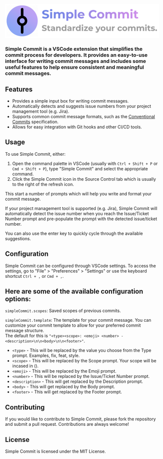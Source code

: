 <img src="assets/SimpleCommitBanner.png" alt="simple commit">

### Simple Commit is a VSCode extension that simplifies the commit process for developers. It provides an easy-to-use interface for writing commit messages and includes some useful features to help ensure consistent and meaningful commit messages.

## Features

- Provides a simple input box for writing commit messages.
- Automatically detects and suggests issue numbers from your project management tool (e.g. Jira).
- Supports common commit message formats, such as the [Conventional Commits](https://www.conventionalcommits.org/en/v1.0.0/) specification.
- Allows for easy integration with Git hooks and other CI/CD tools.

## Usage

To use Simple Commit, either: 
1. Open the command palette in VSCode (usually with `Ctrl + Shift + P` or `Cmd + Shift + P`), type "Simple Commit" and select the appropriate command. 
2. Click the Simple Commit icon in the Source Control tab which is usually to the right of the refresh icon.

This start a number of prompts which will help you write and format your commit message.

If your project management tool is supported (e.g. Jira), Simple Commit will automatically detect the issue number when you reach the Issue/Ticket Number prompt and pre-populate the prompt with the detected issue/ticket number.

You can also use the enter key to quickly cycle through the available suggestions.

## Configuration

Simple Commit can be configured through VSCode settings. To access the settings, go to "File" > "Preferences" > "Settings" or use the keyboard shortcut `Ctrl + ,` or `Cmd + ,`.

## Here are some of the available configuration options:

`simpleCommit.scopes`: Saved scopes of previous commits.

`simpleCommit.template`: The template for your commit message. You can customize your commit template to allow for your preferred commit message structure.
<br>
The default for this is `"<type><scope>: <emoji> <number> - <description>\n\n<body>\n\n<footer>"`.
- `<type>` - This will be replaced by the value you choose from the Type prompt. Examples, fix, feat, style.
- `<scope>` - This will be replaced by the Scope prompt. Your scope will be incased in ().
- `<emoji>` - This will be replaced by the Emoji prompt.
- `<number>` - This will be replaced by the Issue/Ticket Number prompt.
- `<description>` - This will get replaced by the Description prompt.
- `<body>` - This will get replaced by the Body prompt.
- `<footer>` - This will get replaced by the Footer prompt.

## Contributing

If you would like to contribute to Simple Commit, please fork the repository and submit a pull request. Contributions are always welcome!

## License
Simple Commit is licensed under the MIT License.